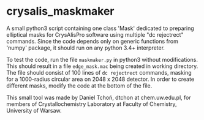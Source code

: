 # crysalis_maskmaker
A small python3 script containing one class 'Mask' dedicated to
preparing elliptical masks for CrysAlisPro software using multiple
"dc rejectrect" commands. Since the code depends only on generic functions
from 'numpy' package, it should run on any python 3.4+  interpreter.

To test the code, run the file `maskmaker.py` in python3 without modifications.
This should result in a file `edge_mask.mac` being created in working directory.
The file should consist of 100 lines of `dc rejectrect` commands,
masking for a 1000-radius circular area on 2048 x 2048 detector.
In order to create different masks, modify the code at the bottom of the file.

This small tool was made by Daniel Tchoń, dtchon at chem.uw.edu.pl,
for members of Crystallochemistry Laboratory at Faculty of Chemistry,
University of Warsaw.